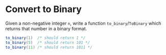 # Convert to Binary
Given a non-negative integer `n`, write a function `to_binary`/`ToBinary` which returns that number in a binary format.
```java
to_binary(1)  /* should return 1 */
to_binary(5)  /* should return 101 */
to_binary(11) /* should return 1011 */
```